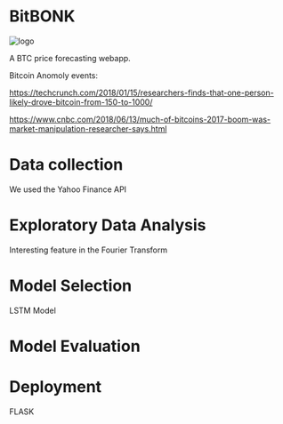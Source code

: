 # BitBONK
![logo](https://user-images.githubusercontent.com/37347053/192898150-da77e13a-7220-4eea-8205-543328aa3472.jpg)

A BTC price forecasting webapp.

Bitcoin Anomoly events:

https://techcrunch.com/2018/01/15/researchers-finds-that-one-person-likely-drove-bitcoin-from-150-to-1000/

https://www.cnbc.com/2018/06/13/much-of-bitcoins-2017-boom-was-market-manipulation-researcher-says.html

# Data collection
We used the Yahoo Finance API

# Exploratory Data Analysis
Interesting feature in the Fourier Transform 
# Model Selection
LSTM Model
# Model Evaluation

# Deployment
FLASK
